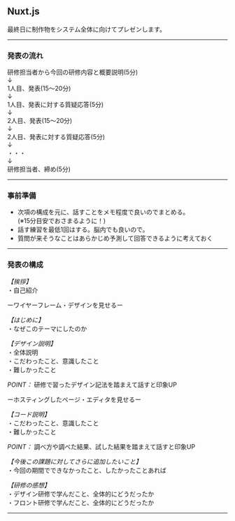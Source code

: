 ## Nuxt.js

最終日に制作物をシステム全体に向けてプレゼンします。  

***
### 発表の流れ

研修担当者から今回の研修内容と概要説明(5分)  
↓  
1人目、発表(15～20分)  
↓  
1人目、発表に対する質疑応答(5分)  
↓  
2人目、発表(15～20分)  
↓  
2人目、発表に対する質疑応答(5分)  
↓  
・・・  
↓  
研修担当者、締め(5分)

***

### 事前準備
* 次項の構成を元に、話すことをメモ程度で良いのでまとめる。  
(※15分目安でおさまるように！)
* 話す練習を最低1回はする。脳内でも良いので。
* 質問が来そうなことはあらかじめ予測して回答できるように考えておく

***

### 発表の構成

*【挨拶】*  
・自己紹介  

ーワイヤーフレーム・デザインを見せるー  

*【はじめに】*  
・なぜこのテーマにしたのか  

*【デザイン説明】*  
・全体説明  
・こだわったこと、意識したこと  
・難しかったこと  

*POINT：* 研修で習ったデザイン記法を踏まえて話すと印象UP

ーホスティングしたページ・エディタを見せるー  

*【コード説明】*  
・こだわったこと、意識したこと  
・難しかったこと  

*POINT：* 調べ方や調べた結果、試した結果を踏まえて話すと印象UP

*【今後この課題に対してさらに追加したいこと】*  
・今回の期間でできなかったこと、したかったことあれば  

*【研修の感想】*  
・デザイン研修で学んだこと、全体的にどうだったか  
・フロント研修で学んだこと、全体的にどうだったか  

***
